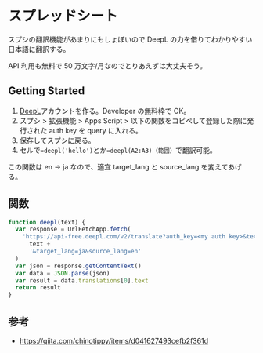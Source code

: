 # スプレッドシート

スプシの翻訳機能があまりにもしょぼいので DeepL の力を借りてわかりやすい日本語に翻訳する。

API 利用も無料で 50 万文字/月なのでとりあえずは大丈夫そう。

## Getting Started

1. [DeepL](https://www.deepl.com/pro#developer)アカウントを作る。Developer の無料枠で OK。
1. スプシ > 拡張機能 > Apps Script > 以下の関数をコピペして登録した際に発行された auth key を query に入れる。
1. 保存してスプシに戻る。
1. セルで`=deepl('hello')`とか`=deepl(A2:A3)（範囲）`で翻訳可能。

この関数は en -> ja なので、適宜 target_lang と source_lang を変えてあげる。

## 関数

```js
function deepl(text) {
  var response = UrlFetchApp.fetch(
    'https://api-free.deepl.com/v2/translate?auth_key=<my auth key>&text=' +
      text +
      '&target_lang=ja&source_lang=en'
  )
  var json = response.getContentText()
  var data = JSON.parse(json)
  var result = data.translations[0].text
  return result
}
```

## 参考

- https://qiita.com/chinotippy/items/d041627493cefb2f361d
